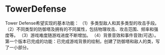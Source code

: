 # TowerDefense
Tower Defense希望实现的基本功能：
（1）多类型敌人和其多类型的攻击手段。
（2）不同类型的防御塔及拥有的不同属性，包括物理攻击、攻击范围、频率和强度等。
（3）游戏难度随游戏进度不断增加。
（4）背景音效和事件音效(可选）。
第一个版本已完成的功能：已完成游戏背景的绘制，创建了防御塔和敌人的类，写了一小部分。

